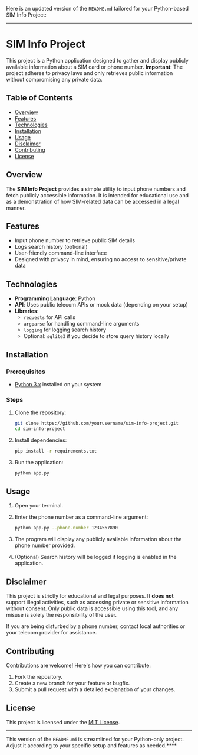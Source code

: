 Here is an updated version of the `README.md` tailored for your Python-based SIM Info Project:

---

# SIM Info Project

This project is a Python application designed to gather and display publicly available information about a SIM card or phone number. **Important**: The project adheres to privacy laws and only retrieves public information without compromising any private data.

## Table of Contents

- [Overview](#overview)
- [Features](#features)
- [Technologies](#technologies)
- [Installation](#installation)
- [Usage](#usage)
- [Disclaimer](#disclaimer)
- [Contributing](#contributing)
- [License](#license)

## Overview

The **SIM Info Project** provides a simple utility to input phone numbers and fetch publicly accessible information. It is intended for educational use and as a demonstration of how SIM-related data can be accessed in a legal manner.

## Features

- Input phone number to retrieve public SIM details
- Logs search history (optional)
- User-friendly command-line interface
- Designed with privacy in mind, ensuring no access to sensitive/private data

## Technologies

- **Programming Language**: Python
- **API**: Uses public telecom APIs or mock data (depending on your setup)
- **Libraries**:
  - `requests` for API calls
  - `argparse` for handling command-line arguments
  - `logging` for logging search history
  - Optional: `sqlite3` if you decide to store query history locally

## Installation

### Prerequisites

- [Python 3.x](https://www.python.org/downloads/) installed on your system

### Steps

1. Clone the repository:

   ```bash
   git clone https://github.com/yourusername/sim-info-project.git
   cd sim-info-project
   ```

2. Install dependencies:

   ```bash
   pip install -r requirements.txt
   ```

3. Run the application:

   ```bash
   python app.py
   ```

## Usage

1. Open your terminal.
2. Enter the phone number as a command-line argument:

   ```bash
   python app.py --phone-number 1234567890
   ```

3. The program will display any publicly available information about the phone number provided.

4. (Optional) Search history will be logged if logging is enabled in the application.

## Disclaimer

This project is strictly for educational and legal purposes. It **does not** support illegal activities, such as accessing private or sensitive information without consent. Only public data is accessible using this tool, and any misuse is solely the responsibility of the user.

If you are being disturbed by a phone number, contact local authorities or your telecom provider for assistance.

## Contributing

Contributions are welcome! Here's how you can contribute:

1. Fork the repository.
2. Create a new branch for your feature or bugfix.
3. Submit a pull request with a detailed explanation of your changes.

## License

This project is licensed under the [MIT License](LICENSE).

---

This version of the `README.md` is streamlined for your Python-only project. Adjust it according to your specific setup and features as needed.****